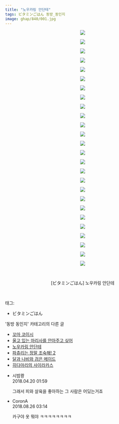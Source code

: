 ```yaml
---
title: "노우카링 안단테"
tags: ビタミンごはん 동방_동인지
image: ghap/840/001.jpg
---
```

<div class="article">
<p style="text-align: center; clear: none; float: none;"><img src="{{ site.nasurl }}/ghap/840/001.jpg"/></p>
<p style="text-align: center; clear: none; float: none;"><img src="{{ site.nasurl }}/ghap/840/002.jpg"/></p>
<p style="text-align: center; clear: none; float: none;"><img src="{{ site.nasurl }}/ghap/840/003.jpg"/></p>
<p style="text-align: center; clear: none; float: none;"><img src="{{ site.nasurl }}/ghap/840/004.jpg"/></p>
<p style="text-align: center; clear: none; float: none;"><img src="{{ site.nasurl }}/ghap/840/005.jpg"/></p>
<p style="text-align: center; clear: none; float: none;"><img src="{{ site.nasurl }}/ghap/840/006.jpg"/></p>
<p style="text-align: center; clear: none; float: none;"><img src="{{ site.nasurl }}/ghap/840/007.jpg"/></p>
<p style="text-align: center; clear: none; float: none;"><img src="{{ site.nasurl }}/ghap/840/008.jpg"/></p>
<p style="text-align: center; clear: none; float: none;"><img src="{{ site.nasurl }}/ghap/840/009.jpg"/></p>
<p style="text-align: center; clear: none; float: none;"><img src="{{ site.nasurl }}/ghap/840/010.jpg"/></p>
<p style="text-align: center; clear: none; float: none;"><img src="{{ site.nasurl }}/ghap/840/011.jpg"/></p>
<p style="text-align: center; clear: none; float: none;"><img src="{{ site.nasurl }}/ghap/840/012.jpg"/></p>
<p style="text-align: center; clear: none; float: none;"><img src="{{ site.nasurl }}/ghap/840/013.jpg"/></p>
<p style="text-align: center; clear: none; float: none;"><img src="{{ site.nasurl }}/ghap/840/014.jpg"/></p>
<p style="text-align: center; clear: none; float: none;"><img src="{{ site.nasurl }}/ghap/840/015.jpg"/></p>
<p style="text-align: center; clear: none; float: none;"><img src="{{ site.nasurl }}/ghap/840/016.jpg"/></p>
<p style="text-align: center; clear: none; float: none;"><img src="{{ site.nasurl }}/ghap/840/017.jpg"/></p>
<p style="text-align: center; clear: none; float: none;"><img src="{{ site.nasurl }}/ghap/840/018.jpg"/></p>
<p style="text-align: center; clear: none; float: none;"><img src="{{ site.nasurl }}/ghap/840/019.jpg"/></p>
<p style="text-align: center; clear: none; float: none;"><img src="{{ site.nasurl }}/ghap/840/020.jpg"/></p>
<p style="text-align: center; clear: none; float: none;"><img src="{{ site.nasurl }}/ghap/840/021.jpg"/></p>
<p style="text-align: center; clear: none; float: none;"><img src="{{ site.nasurl }}/ghap/840/022.jpg"/></p>
<p style="text-align: center; clear: none; float: none;"><img src="{{ site.nasurl }}/ghap/840/023.jpg"/></p>
<p style="text-align: center; clear: none; float: none;"><img src="{{ site.nasurl }}/ghap/840/024.jpg"/></p>
<p style="text-align: center; clear: none; float: none;"><img src="{{ site.nasurl }}/ghap/840/025.jpg"/></p>
<p style="text-align: center; clear: none; float: none;"><img src="{{ site.nasurl }}/ghap/840/026.jpg"/></p>
<p style="text-align: center; clear: none; float: none;"><br/></p>
<p style="text-align: center; clear: none; float: none;">[ビタミンごはん] 노우카링 안단테</p>
<p><br/></p>
</div><div class="tagTrail">
<p>태그: </p>
<ul>
<li>ビタミンごはん</li>
</ul>
</div><div class="another">
<p>'동방 동인지' 카테고리의 다른 글</p>
<ul>
<li><a href="/2016-07-14-ghap_842">꼬마 코이시</a></li>
<li><a href="/2016-07-14-ghap_841">울고 있는 마리사를 안아주고 싶어</a></li>
<li><a href="/2016-07-14-ghap_840">노우카링 안단테</a></li>
<li><a href="/2016-07-13-ghap_839">파츄리는 정말 조숙해! 2</a></li>
<li><a href="/2016-07-13-ghap_838">달과 나비와 검은 메이드</a></li>
<li><a href="/2016-07-13-ghap_835">히다마리의 사이라카스</a></li>
</ul>
</div><div class="cb_module cb_fluid">
<div class="cb_wrt cb_profile">
<div class="comment">
<ul>
<li class="cb_thumb_off" id="comment15241681">
<div class="cb_comment_area">
<div class="cb_info_area">
<div class="cb_section">
<span class="cb_nick_name">시밤쾅</span>
</div>
<div class="cb_section">
<span class="cb_date">2018.04.20 01:59 </span>
</div>
</div>
<div class="cb_dsc_comment">
<p class="cb_dsc">
											그래서 피와 살육을 좋아하는 그 사람은 어딨는거죠
										</p>
</div>
</div></li>
<li class="cb_thumb_off" id="comment15317628">
<div class="cb_comment_area">
<div class="cb_info_area">
<div class="cb_section">
<span class="cb_nick_name">CoronA</span>
</div>
<div class="cb_section">
<span class="cb_date">2018.08.26 03:14 </span>
</div>
</div>
<div class="cb_dsc_comment">
<p class="cb_dsc">
											카구야 옷 뭐야 ㅋㅋㅋㅋㅋㅋㅋㅋ
										</p>
</div>
</div></li>
</ul>
</div>
</div><!-- commentList close -->
</div>